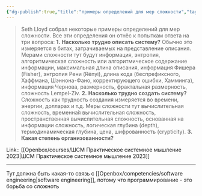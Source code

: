 ```yaml
---
{"dg-publish":true,"title":"примеры определений для мер сложности","tags":["quotes"],"date":"2023-03-25T10:02:35+04:00","modified_at":"2023-06-26T10:34:13+03:00","alias":"примеры определений для мер сложности","dg-path":"/quotes/202303251002.md","permalink":"/quotes/202303251002/","dgPassFrontmatter":true}
---
```



> Seth Lloyd собрал некоторые примеры определений для мер сложности. Все эти определения он отнёс к попыткам ответа на три вопроса:
> **1.** **Насколько** **трудно описать систему?** Обычно это измеряется в битах, затрачиваемых на представление описания. Мерами сложности тут будут информация, энтропия, алгоритмическая сложность или алгоритмическое содержание информации, максимальная длина описания, информация Фишера (Fisher), энтропия Рени (Rényi), длина кода (беспрефиксного, Хаффмана, Шэннона-Фано, корректирующего ошибки, Хамминга), информация Чернова, размерность, фрактальная размерность, сложность Lempel-Ziv.
    **2.** **Насколько** **трудно создать систему?** Сложность как трудность создания измеряется во времени, энергии, долларах и т.д. Меры сложности тут вычислительная сложность, временна́я вычислительная сложность, пространственная вычислительная сложность, основанная на информации сложность, логическая глубина (depth), термодинамическая глубина, цена, шифрованность (crypticity).
**3. Какая степень организованности?**

Link:: [[Openbox/courses/ШСМ Практическое системное мышление 2023|ШСМ Практическое системное мышление 2023]]

---

Тут должна быть какая-то связь с [[Openbox/competencies/software engineering|software engineering]], потому что программирование - это борьба со сложноть